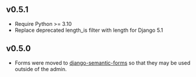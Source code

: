 v0.5.1
------
* Require Python >= 3.10
* Replace deprecated length_is filter with length for Django 5.1

v0.5.0
------
* Forms were moved to [django-semantic-forms](https://github.com/globophobe/django-semantic-forms) so that they may be used outside of the admin.
